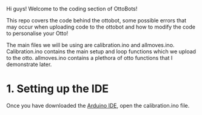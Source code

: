 Hi guys! Welcome to the coding section of OttoBots!

This repo covers the code behind the ottobot, some possible errors that may occur when uploading code to the ottobot and how to modify the code to personalise your Otto!

The main files we will be using are calibration.ino and allmoves.ino. Calibration.ino contains the main setup and loop functions which we upload to the otto. allmoves.ino contains a plethora of otto functions that I demonstrate later.

# 1. Setting up the IDE 
Once you have downloaded the [Arduino IDE](https://www.arduino.cc/en/software), open the calibration.ino file.

